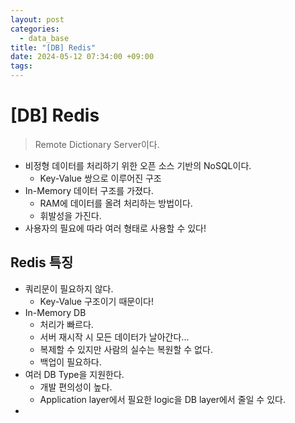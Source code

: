 ```yaml
---
layout: post
categories:
  - data_base
title: "[DB] Redis"
date: 2024-05-12 07:34:00 +09:00
tags:
---
```

# \[DB] Redis

>Remote Dictionary Server이다. 

- 비정형 데이터를 처리하기 위한 오픈 소스 기반의 NoSQL이다.
	- Key-Value 쌍으로 이루어진 구조
- In-Memory 데이터 구조를 가졌다.
	- RAM에 데이터를 올려 처리하는 방법이다.
	- 휘발성을 가진다.
- 사용자의 필요에 따라 여러 형태로 사용할 수 있다!

## Redis 특징

- 쿼리문이 필요하지 않다.
	- Key-Value 구조이기 때문이다!
- In-Memory DB
	- 처리가 빠르다.
	- 서버 재시작 시 모든 데이터가 날아간다...
	- 복제할 수 있지만 사람의 실수는 복원할 수 없다.
	- 백업이 필요하다.
- 여러 DB Type을 지원한다.
	- 개발 편의성이 높다.
	- Application layer에서 필요한 logic을 DB layer에서 줄일 수 있다.
- 